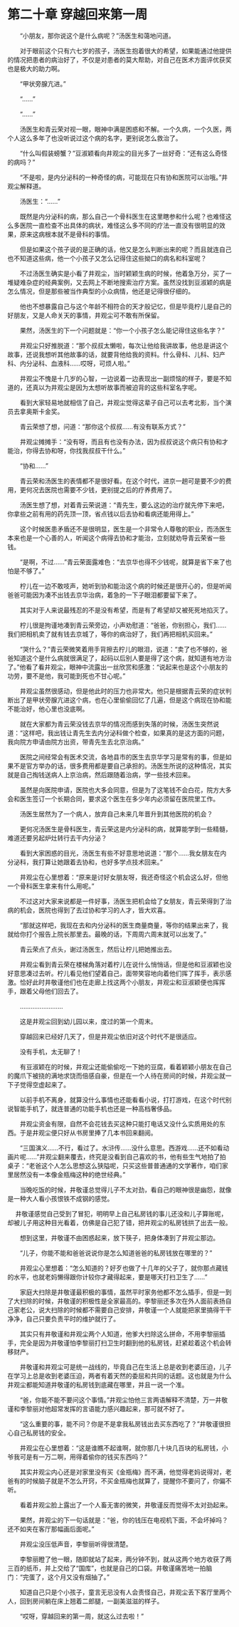 # 第二十章 穿越回来第一周



　　“小朋友，那你说这个是什么病呢？”汤医生和蔼地问道。

　　对于眼前这个只有六七岁的孩子，汤医生抱着很大的希望，如果能通过他提供的情况把患者的病治好了，不仅是对患者的莫大帮助，对自己在医术方面评优获奖也是极大的助力啊。

　　“甲状旁腺亢进。”

　　“……”

　　“……”

　　汤医生和青云荣对视一眼，眼神中满是困惑和不解。一个久病，一个久医，两个人这么多年了也没听说过这个病的名字，更别说怎么救治了。

　　“什么叫假装螃蟹？”豆淑颖看向井观尘的目光多了一丝好奇：“还有这么奇怪的病吗？”

　　“不是啦，是内分泌科的一种奇怪的病，可能现在只有协和医院可以治哦。”井观尘解释道。

　　汤医生：“……”

　　既然是内分泌科的病，那么自己一个骨科医生在这里瞎参和什么呢？也难怪这么多医院一直检查不出具体的病状，难怪这么多不同的疗法一直没有很明显的效果，原来这病根本就不是骨科的事情。

　　但是如果这个孩子说的是正确的话，他又是怎么判断出来的呢？而且就连自己也不知道这些病，他一个小孩子又怎么记得住这些拗口的病名和科室呢？

　　不过汤医生确实是小看了井观尘，当时颖颖生病的时候，他着急万分，买了一堆疑难杂症的经典案例，又去网上不断地搜索治疗方案。虽然没找到豆淑颖的病是怎么情况，但是那些被当作典型的小众病情，他还是记得很仔细的。

　　他也不想暴露自己与这个年龄不相符合的天才般记忆，但是毕竟柠儿是自己的好朋友，又是人命关天的事情，井观尘可不敢有所保留。

　　果然，汤医生的下一个问题就是：“你一个小孩子怎么能记得住这些名字？”

　　井观尘只好推脱道：“那个叔叔太懒啦，每次让他给我讲故事，他总是讲这个故事，还说我想听其他故事的话，就要背他给我的资料。什么骨科、儿科、妇产科、内分泌科、血液科……哎呀，可烦人啦。”

　　井观尘不愧是十几岁的心智，一边说着一边表现出一副烦恼的样子，要是不知道的，还真以为井观尘是因为太想听故事而被迫背的这些科室名字呢。

　　看到大家轻易地就相信了自己，井观尘觉得这辈子自己可以去考北影，当个演员去拿奥斯卡金奖。

　　青云荣想了想，问道：“那你这个叔叔……有没有联系方式？”

　　井观尘摊摊手：“没有呀，而且有也没有办法，因为叔叔说这个病只有协和才能治，你得去协和呀，你找我叔叔干什么。”

　　“协和……”

　　青云荣和汤医生的表情都不是很好看。在这个时代，进京一趟可是要不少的费用，更何况去医院也需要不少钱，更别提之后的疗养费用了。

　　汤医生想了想，对着青云荣说道：“青先生，要么这边的治疗就先停下来吧，你拿些之前有用的药先顶一顶，省点钱以后去协和看病还能用得上。”

　　这个时候医患矛盾还不是很明显，医生是一个非常令人尊敬的职业，而汤医生本来也是一个心善的人，听闻这个病得去协和才能治，立刻就劝导青云荣省一些钱。

　　“是啊，不过……”青云荣面露难色：“去京华也得不少钱呢，就算是省下来了也怕是不够了。”

　　柠儿在一边不敢吱声，她听到协和能治这个病的时候还是很开心的，但是听闻爸爸可能因为凑不出钱去京华治病，着急的一下子眼泪都要留下来了。

　　其实对于人来说最残忍的不是没有希望，而是有了希望却又被死死地掐灭了。

　　柠儿很是拘谨地凑到青云荣旁边，小声劝慰道：“爸爸，你别担心，我们……我们把相机卖了就有钱去京城了，等你的病治好了，我们再把相机买回来。”

　　“哭什么？”青云荣微笑着用手背擦去柠儿的眼泪，说道：“卖了也不够的，爸爸知道这个是什么病就很满足了，起码以后别人要是得了这个病，就知道有地方治了。”他看了看井观尘，眼神中流露出一丝欣赏和感激：“说起来也是这个小朋友的功劳，要不是他，我可能到死也不甘心呢。”

　　井观尘虽然很感动，但是他此时的压力也非常大。他只是根据青云荣的症状判断出了是甲状旁腺亢进这个病，也在心里偷偷回忆了几遍，但是这个病现在协和能不能治好，他心里也没底啊。

　　就在大家都为青云荣没钱去京华的情况而感到失落的时候，汤医生突然说道：“这样吧，我出钱让青先生去内分泌科做个检查，如果真的是这方面的问题，我向院方申请由院方出资，带青先生去北京治病。”

　　医院之间经常会有医术交流，各地县市的医生去京华学习是常有的事，但是如果不是官方举办的话，很多费用都是要自己承担的。汤医生所说的这种情况，其实就是自己掏钱送病人上京治病，然后跟随着治病，学一些技术回来。

　　虽然是向医院申请，医院也大多会同意，但是为了这笔钱不会白花，院方大多会和医生签订一个长期合同，要求这个医生在多少年内必须留在医院里工作。

　　汤医生居然为了一个病人，放弃自己未来几年晋升到其他医院的机会？

　　更何况汤医生是骨科医生，青云荣这是内分泌科的病，就算能学到一些精髓，难道还要另起炉灶转行去干内分泌？

　　看到大家困惑的目光，汤医生有些不好意思地说道：“那个……我女朋友在内分泌科，我打算让她跟着去协和，也好多学点技术回来。”

　　井观尘在心里想着：“原来是讨好女朋友呀，我还奇怪这个机会这么好，但他一个骨科医生拿来有什么用呢。”

　　不过这对大家来说都是一件好事，汤医生把机会给了女朋友，青云荣得到了治病的机会，医院也得到了去过协和学习的人才，皆大欢喜。

　　“那就这样吧，我现在去和内分泌科的医生商量商量，等你的结果出来了，我就给你打个报告上院长那里去。最晚的话，下周周六周末就可以出发了。”

　　青云荣点了点头，谢过汤医生，然后让柠儿把她推出去。

　　井观尘看到青云荣在楼梯角落对着柠儿在说什么悄悄话，但是他和豆淑颖也没好意思凑过去听。柠儿看见他们望着自己，面带笑容地向着他们挥了挥手，表示感激。恰好此时井敬谨他们也在走廊上找这两个小朋友，井观尘和豆淑颖便也挥挥手，跟着父母他们回去了。

　　……………………

　　这是井观尘回到幼儿园以来，度过的第一个周末。

　　穿越回来已经好几天了，但是井观尘依旧对这个时代不是很适应。

　　没有手机，太无聊了！

　　有豆淑颖在的时候，井观尘还能偷偷吃一下她的豆腐，看着颖颖小朋友在自己的魔爪下被挠的满地求饶而倍感自豪，但是在一个人待在房间的时候，井观尘就一下子觉得空虚起来了。

　　以前手机不离身，就算没什么事情也还能看看小说，打打游戏，在这个时代别说智能手机了，就连普通的功能手机也还是一种高档奢侈品。

　　井观尘资金有限，自然不会花钱去买这种只能打电话又没什么实质用处的东西。于是井观尘便只好从书房里捧了几本书回来翻阅。

　　“三国演义……不行，看过了。水浒传……没什么意思。西游戏……还不如看动画片呢……”井观尘翻来覆去，终究是没看到自己喜欢的书，他有些生气地拍了拍桌子：“老爸这个人怎么思想这么狭隘呢，只买这些普普通通的文学著作，咱们家里居然没有一本像金瓶梅这种的绝世经典。”

　　当晚吃饭的时候，井敬谨总觉得儿子不太对劲，看自己的眼神很是幽怨，就像是一种大人看小孩恨铁不成钢的感觉。

　   井敬谨感觉自己受到了冒犯，明明早上自己私房钱的事儿还没和儿子算账呢，却被儿子用这种目光看着，仿佛是自己犯了错，把井观尘的私房钱拱了出去一般。

　　想到这里，井敬谨不由困惑起来，放下筷子，把身体凑到了井观尘那边。

　　“儿子，你能不能和爸爸说说你是怎么知道爸爸的私房钱放在哪里的？”

　　井观尘心里想着：“怎么知道的？好歹也做了十几年的父子了，就你那点藏钱的水平，也就老妈懒得跟你计较你才藏得起来，要是哪天打扫卫生了……”

　　家庭大扫除是井敬谨最积极的事情，虽然平时家务他都不怎么插手，但是一到了大扫除的时候，井敬谨的积极性是全家最高的。李黎丽还多次在外人面前表扬自己家老公，说大扫除的时候都不需要自己安排，井敬谨一个人就能把家里搞得干干净净，自己只要负责平时的维护就行了。

　　其实只有井敬谨和井观尘两个人知道，他爹大扫除这么拼命，不用李黎丽插手，完全是因为井敬谨怕李黎丽打扫卫生时翻到他的私房钱，赶紧趁着这个机会转移财产。

　　井敬谨和井观尘可是统一战线的，毕竟自己在生活上总是收到老婆压迫，儿子在学习上总是收到老婆压迫，两者有着天然的委屈和共同的话题。这也就是为什么井观尘都能知道井敬谨的私房钱到底藏在哪里，并且一说一个准。

　　“爸，你能不能不要问这个事情。”井观尘怕他三言两语解释不清楚，万一井敬谨和李黎丽对他超常发挥的言语能力感兴趣起来，那可就不好了。

　　“这么重要的事，能不问？你是不是拿我私房钱出去买东西吃了？”井敬谨很担心自己私房钱的安全。

　　井观尘在心里想着：“这是谁瞧不起谁啊，就你那几十块几百块的私房钱，小爷我可是有一万二啊，用得着偷你的钱买东西吗？”

　　其实井观尘内心还是对家里没有买《金瓶梅》而不满，他觉得老妈说得对，老爸有的时候脑子就是不怎么开窍，不买金瓶梅也就算了，提醒你不要问了，你偏不听。

　　看着井观尘脸上露出了一个人畜无害的微笑，井敬谨反而觉得不太对劲起来。

　　果然，井观尘的下一句话就是：“爸，你的钱压在电视机下面，不会坏掉吗？还不如夹在客厅那幅画后面呢。”

　　井观尘没压低声音，李黎丽听得很清楚。

　　李黎丽瞪了他一眼，随即就站了起来，两分钟不到，就从这两个地方收获了两三百的纸币，并上交给了“国库”，也就是自己的口袋。井敬谨痛苦地一拍脑门：“完蛋了，这个月又没有烟抽了。”

　　知道自己只是个小孩子，童言无忌没有人会责怪自己，井观尘丢下客厅里两个人，回到房间躺在床上翘着二郎腿，一副美滋滋的样子。

　　“哎呀，穿越回来的第一周，就这么过去啦！”

